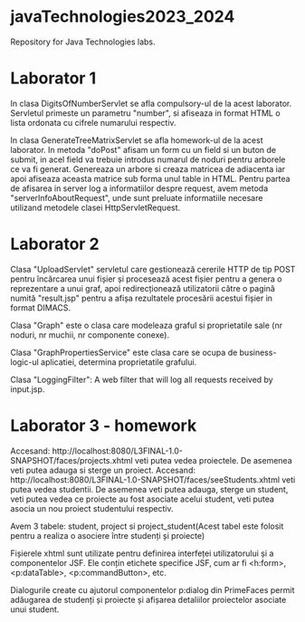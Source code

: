 # javaTechnologies2023_2024
Repository for Java Technologies labs.

# Laborator 1
In clasa DigitsOfNumberServlet se afla compulsory-ul de la acest laborator. Servletul primeste un parametru "number", si afiseaza in format HTML o lista ordonata cu cifrele numarului respectiv.

In clasa GenerateTreeMatrixServlet se afla homework-ul de la acest laborator. In metoda "doPost" afisam un form cu un field si un buton de submit, in acel field va trebuie introdus numarul de noduri pentru arborele ce va fi generat. Genereaza un arbore si creaza matricea de adiacenta iar apoi afiseaza aceasta matrice sub forma unul table in HTML. Pentru partea de afisarea in server log a informatiilor despre request, avem metoda "serverInfoAboutRequest", unde sunt preluate informatiile necesare utilizand metodele clasei HttpServletRequest. 

# Laborator 2

Clasa "UploadServlet" servletul care gestionează cererile HTTP de tip POST pentru încărcarea unui fișier și procesează acest fișier pentru a genera o reprezentare a unui graf, apoi redirecționează utilizatorii către o pagină numită "result.jsp" pentru a afișa rezultatele procesării acestui fișier in format DIMACS.

Clasa "Graph" este o clasa care modeleaza graful si proprietatile sale (nr noduri, nr muchii, nr componente conexe).

Clasa "GraphPropertiesService" este clasa care se ocupa de business-logic-ul aplicatiei, determina proprietatile grafului.

Clasa "LoggingFilter": A web filter that will log all requests received by input.jsp.

# Laborator 3 - homework

Accesand: http://localhost:8080/L3FINAL-1.0-SNAPSHOT/faces/projects.xhtml veti putea vedea proiectele. De asemenea veti putea adauga si sterge un proiect.
Accesand: http://localhost:8080/L3FINAL-1.0-SNAPSHOT/faces/seeStudents.xhtml veti putea vedea studentii. De asemenea veti putea adauga, sterge un student, veti putea vedea ce proiecte au fost asociate acelui student, veti putea asocia un nou proiect studentului respectiv.

Avem 3 tabele: student, project si project_student(Acest tabel este folosit pentru a realiza o asociere între studenți și proiecte)

Fișierele xhtml sunt utilizate pentru definirea interfeței utilizatorului și a componentelor JSF. Ele conțin etichete specifice JSF, cum ar fi <h:form>, <p:dataTable>, <p:commandButton>, etc.

Dialogurile create cu ajutorul componentelor p:dialog din PrimeFaces permit adăugarea de studenți și proiecte și afișarea detaliilor proiectelor asociate unui student.
